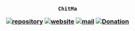 <h3 align="center">

`ChitMa`

[![repository](https://img.shields.io/badge/repository-white)](https://github.com/chitma/donation)
[![website](https://img.shields.io/badge/website-white)](https://chitma.github.io/donation)
[![mail](https://img.shields.io/badge/mail-white)](mailto:chitma@groups.outlook.com)
[![Donation](https://img.shields.io/badge/donation-white)](https://chitma.github.io/donation)

</h3>